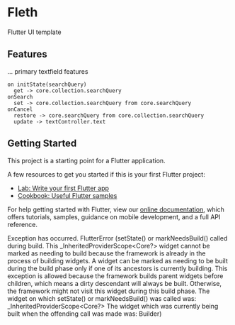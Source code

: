 # Fleth

Flutter UI template

## Features

... primary textfield features

```note
on initState(searchQuery)
  get -> core.collection.searchQuery
onSearch
  set -> core.collection.searchQuery from core.searchQuery
onCancel
  restore -> core.searchQuery from core.collection.searchQuery
  update -> textController.text
```

## Getting Started

This project is a starting point for a Flutter application.

A few resources to get you started if this is your first Flutter project:

- [Lab: Write your first Flutter app](https://flutter.dev/docs/get-started/codelab)
- [Cookbook: Useful Flutter samples](https://flutter.dev/docs/cookbook)

For help getting started with Flutter, view our
[online documentation](https://flutter.dev/docs), which offers tutorials,
samples, guidance on mobile development, and a full API reference.

Exception has occurred.
FlutterError (setState() or markNeedsBuild() called during build.
This _InheritedProviderScope<Core?> widget cannot be marked as needing to build because the framework is already in the process of building widgets.  A widget can be marked as needing to be built during the build phase only if one of its ancestors is currently building. This exception is allowed because the framework builds parent widgets before children, which means a dirty descendant will always be built. Otherwise, the framework might not visit this widget during this build phase.
The widget on which setState() or markNeedsBuild() was called was:
  _InheritedProviderScope<Core?>
The widget which was currently being built when the offending call was made was:
  Builder)
